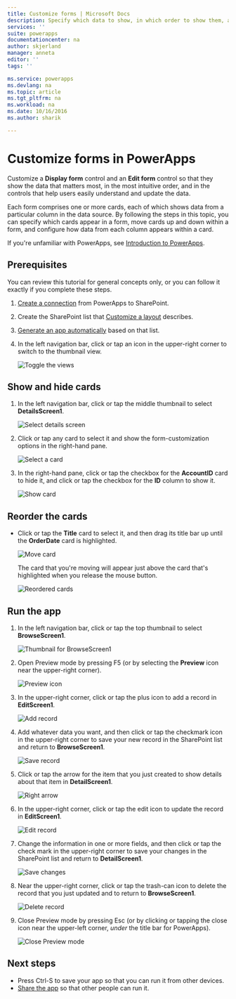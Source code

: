 ```yaml
---
title: Customize forms | Microsoft Docs
description: Specify which data to show, in which order to show them, and in which controls.
services: ''
suite: powerapps
documentationcenter: na
author: skjerland
manager: anneta
editor: ''
tags: ''

ms.service: powerapps
ms.devlang: na
ms.topic: article
ms.tgt_pltfrm: na
ms.workload: na
ms.date: 10/16/2016
ms.author: sharik

---
```

# Customize forms in PowerApps
Customize a **Display form** control and an **Edit form** control so that they show the data that matters most, in the most intuitive order, and in the controls that help users easily understand and update the data.

Each form comprises one or more cards, each of which shows data from a particular column in the data source. By following the steps in this topic, you can specify which cards appear in a form, move cards up and down within a form, and configure how data from each column appears within a card.

If you're unfamiliar with PowerApps, see [Introduction to PowerApps](getting-started.md).

## Prerequisites
You can review this tutorial for general concepts only, or you can follow it exactly if you complete these steps.

1. [Create a connection](connect-to-sharepoint.md) from PowerApps to SharePoint.

2. Create the SharePoint list that [Customize a layout](customize-layout-sharepoint.md) describes.

3. [Generate an app automatically](maker/app-from-sharepoint.md) based on that list.

4. In the left navigation bar, click or tap an icon in the upper-right corner to switch to the thumbnail view.

    ![Toggle the views](./media/customize-forms-sharepoint/toggle-view.png)

## Show and hide cards
1. In the left navigation bar, click or tap the middle thumbnail to select **DetailsScreen1**.

    ![Select details screen](./media/customize-forms-sharepoint/details-thumbnail.png)

2. Click or tap any card to select it and show the form-customization options in the right-hand pane.

    ![Select a card](./media/customize-forms-sharepoint/select-card.png)

3. In the right-hand pane, click or tap the checkbox for the **AccountID** card to hide it, and click or tap the checkbox for the **ID** column to show it.

    ![Show card](./media/customize-forms-sharepoint/checkbox.png)

## Reorder the cards
* Click or tap the **Title** card to select it, and then drag its title bar up until the **OrderDate** card is highlighted.

    ![Move card](./media/customize-forms-sharepoint/move-card.png)

    The card that you're moving will appear just above the card that's highlighted when you release the mouse button.

    ![Reordered cards](./media/customize-forms-sharepoint/reordered-card.png)

## Run the app
1. In the left navigation bar, click or tap the top thumbnail to select **BrowseScreen1**.

    ![Thumbnail for BrowseScreen1](./media/customize-forms-sharepoint/browse-thumbnail.png)

2. Open Preview mode by pressing F5 (or by selecting the **Preview** icon near the upper-right corner).  

    ![Preview icon](./media/customize-forms-sharepoint/open-preview.png)

3. In the upper-right corner, click or tap the plus icon to add a record in **EditScreen1**.

    ![Add record](./media/customize-forms-sharepoint/add-record.png)

4. Add whatever data you want, and then click or tap the checkmark icon in the upper-right corner to save your new record in the SharePoint list and return to **BrowseScreen1**.

    ![Save record](./media/customize-forms-sharepoint/save-record.png)

5. Click or tap the arrow for the item that you just created to show details about that item in **DetailScreen1**.  

    ![Right arrow](./media/customize-forms-sharepoint/right-arrow.png)

6. In the upper-right corner, click or tap the edit icon to update the record in **EditScreen1**.

    ![Edit record](./media/customize-forms-sharepoint/edit-record.png)

7. Change the information in one or more fields, and then click or tap the check mark in the upper-right corner to save your changes in the SharePoint list and return to **DetailScreen1**.  

    ![Save changes](./media/customize-forms-sharepoint/save-record.png)

8. Near the upper-right corner, click or tap the trash-can icon to delete the record that you just updated and to return to **BrowseScreen1**.

    ![Delete record](./media/customize-forms-sharepoint/delete-record.png)

9. Close Preview mode by pressing Esc (or by clicking or tapping the close icon near the upper-left corner, *under* the title bar for PowerApps).

    ![Close Preview mode](./media/customize-forms-sharepoint/close-preview.png)

## Next steps
* Press Ctrl-S to save your app so that you can run it from other devices.
* [Share the app](share-app.md) so that other people can run it.
